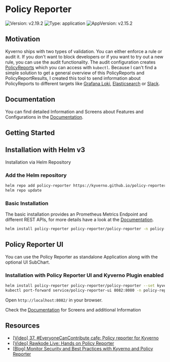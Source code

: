 # Policy Reporter

![Version: v2.19.2](https://img.shields.io/badge/Version-v2.19.2-informational?style=flat-square) ![Type: application](https://img.shields.io/badge/Type-application-informational?style=flat-square) ![AppVersion: v2.15.2](https://img.shields.io/badge/AppVersion-v2.15.2-informational?style=flat-square)

## Motivation

Kyverno ships with two types of validation. You can either enforce a rule or audit it. If you don't want to block developers or if you want to try out a new rule, you can use the audit functionality. The audit configuration creates [PolicyReports](https://kyverno.io/docs/policy-reports/) which you can access with `kubectl`. Because I can't find a simple solution to get a general overview of this PolicyReports and PolicyReportResults, I created this tool to send information about PolicyReports to different targets like [Grafana Loki](https://grafana.com/oss/loki/), [Elasticsearch](https://www.elastic.co/de/elasticsearch/) or [Slack](https://slack.com/). 

## Documentation

You can find detailed Information and Screens about Features and Configurations in the [Documentation](https://kyverno.github.io/policy-reporter/guide/02-getting-started#core--policy-reporter-ui).

## Getting Started

## Installation with Helm v3

Installation via Helm Repository

### Add the Helm repository
```bash
helm repo add policy-reporter https://kyverno.github.io/policy-reporter
helm repo update
```

### Basic Installation

The basic installation provides an Prometheus Metrics Endpoint and different REST APIs, for more details have a look at the [Documentation](https://kyverno.github.io/policy-reporter/guide/02-getting-started).

```bash
helm install policy-reporter policy-reporter/policy-reporter -n policy-reporter --create-namespace
```

## Policy Reporter UI

You can use the Policy Reporter as standalone Application along with the optional UI SubChart.

### Installation with Policy Reporter UI and Kyverno Plugin enabled
```bash
helm install policy-reporter policy-reporter/policy-reporter --set kyvernoPlugin.enabled=true --set ui.enabled=true --set ui.plugins.kyverno=true -n policy-reporter --create-namespace
kubectl port-forward service/policy-reporter-ui 8082:8080 -n policy-reporter
```
Open `http://localhost:8082/` in your browser.

Check the [Documentation](https://kyverno.github.io/policy-reporter/guide/02-getting-started#core--policy-reporter-ui) for Screens and additional Information

## Resources

* [[Video] 37. #EveryoneCanContribute cafe: Policy reporter for Kyverno](https://youtu.be/1mKywg9f5Fw)
* [[Video] Rawkode Live: Hands on Policy Reporter](https://www.youtube.com/watch?v=ZrOtTELNLyg)
* [[Blog] Monitor Security and Best Practices with Kyverno and Policy Reporter](https://blog.webdev-jogeleit.de/blog/monitor-security-with-kyverno-and-policy-reporter/)
